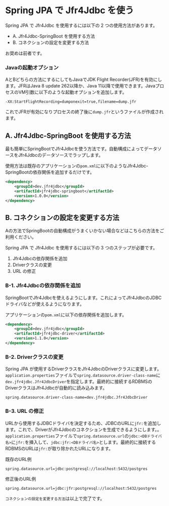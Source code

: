 # Spring JPA で Jfr4Jdbc を使う

Spring JPA で Jfr4Jdbc を使用するには以下の 2 つの使用方法があります。

- A. Jfr4Jdbc-SpringBoot を使用する方法
- B. コネクションの設定を変更する方法

お奨めは前者です。

### Javaの起動オプション

AとBどちらの方法にするにしてもJavaでJDK Flight Recorder(JFR)を有効にします。JFRはJava 8 update 262以降か、Java 11以降で使用できます。JavaプロセスのVM引数に以下のような起動オプションを追加します。

```
-XX:StartFlightRecording=dumponexit=true,filename=dump.jfr
```

これでJFRが有効になりプロセスの終了後に`dump.jfr`というファイルが作成されます。

## A. Jfr4Jdbc-SpringBoot を使用する方法

最も簡単にSpringBootでJfr4Jdbcを使う方法です。自動構成によってデータソースをJfr4Jdbcのデータソースでラップします。

使用方法は既存のアプリケーションの`pom.xml`に以下のようなJfr4Jdbc-SpringBootの依存関係を追加するだけです。

```xml
<dependency>
    <groupId>dev.jfr4jdbc</groupId>
    <artifactId>jfr4jdbc-springboot</artifactId>
    <version>1.0.0</version>
</dependency>
```

## B. コネクションの設定を変更する方法

Aの方法でSpringBootの自動構成がうまくいかない場合などはこちらの方法をご利用ください。

Spring JPA で Jfr4Jdbc を使用するには以下の 3 つのステップが必要です。

1. Jfr4Jdbcの依存関係を追加
1. Driverクラスの変更
1. URL の修正

### B-1. Jfr4Jdbcの依存関係を追加

SpringBootでJfr4Jdbcを使えるようにします。これによってJfr4JdbcのJDBCドライバなどが使えるようになります。

アプリケーションの`pom.xml`に以下の依存関係を追加します。

```xml
<dependency>
    <groupId>dev.jfr4jdbc</groupId>
    <artifactId>jfr4jdbc-driver</artifactId>
    <version>1.1.0</version>
</dependency>
```


### B-2. Driverクラスの変更
Spring JPA が使用するDriverクラスをJfr4JdbcのDriverクラスに変更します。
`application.properties`ファイルで`spring.datasource.driver-class-name`に`dev.jfr4jdbc.Jfr4JdbcDriver`を指定します。最終的に接続するRDBMSのDriverクラスはJfr4Jdbcが自動的に読み込みます。
```properties
spring.datasource.driver-class-name=dev.jfr4jdbc.Jfr4JdbcDriver
```

### B-3. URL の修正

URLから使用するJDBCドライバを決定するため、JDBCのURLに`jfr:`を追加します。これで、DriverがJfr4Jdbcのコネクションを生成できるようにします。。
`application.properties`ファイルで`spring.datasource.url`の`jdbc:<DBドライバ名>`に`jfr:`を挿入して、`jdbc:jfr:<DBドライバ名>`とします。最終的に接続するRDBMSのURLは`jfr:`が取り除かれたURLになります。

既存のURL例
```properties
spring.datasource.url=jdbc:postgresql://localhost:5432/postgres
```
修正後のURL例
```properties
spring.datasource.url=jdbc:jfr:postgresql://localhost:5432/postgres
```

`コネクションの設定を変更する方法`は以上で完了です。
